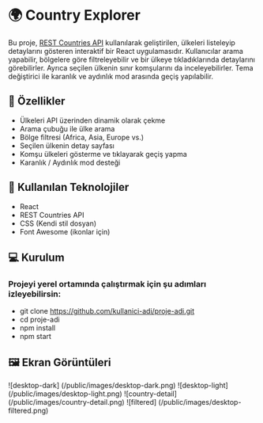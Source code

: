 # 🌍 Country Explorer

Bu proje, [REST Countries API](https://restcountries.com/) kullanılarak geliştirilen, ülkeleri listeleyip detaylarını gösteren interaktif bir React uygulamasıdır. Kullanıcılar arama yapabilir, bölgelere göre filtreleyebilir ve bir ülkeye tıkladıklarında detaylarını görebilirler. Ayrıca seçilen ülkenin sınır komşularını da inceleyebilirler. Tema değiştirici ile karanlık ve aydınlık mod arasında geçiş yapılabilir.

## 🚀 Özellikler

- Ülkeleri API üzerinden dinamik olarak çekme
- Arama çubuğu ile ülke arama
- Bölge filtresi (Africa, Asia, Europe vs.)
- Seçilen ülkenin detay sayfası
- Komşu ülkeleri gösterme ve tıklayarak geçiş yapma
- Karanlık / Aydınlık mod desteği


## 🔧 Kullanılan Teknolojiler

- React
- REST Countries API
- CSS (Kendi stil dosyan)
- Font Awesome (ikonlar için)

## 💻 Kurulum

### Projeyi yerel ortamında çalıştırmak için şu adımları izleyebilirsin:

- git clone https://github.com/kullanici-adi/proje-adi.git
- cd proje-adi
- npm install
- npm start

## 🖼️ Ekran Görüntüleri

![desktop-dark] (/public/images/desktop-dark.png)
![desktop-light] (/public/images/desktop-light.png)
![country-detail] (/public/images/country-detail.png)
![filtered] (/public/images/desktop-filtered.png)